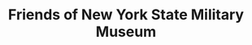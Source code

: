 ---
layout: repo
title: "Friends of New York State Military Museum"
id: 22329
permalink: repos/22329/
---